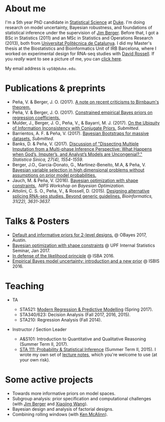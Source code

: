 # About me
I'm a 5th year PhD candidate in [Statistical Science](http://stat.duke.edu) at [Duke](http://duke.edu). I'm doing research on model uncertainty, Bayesian robustness, and foundations of statistical inference under the supervision of [Jim Berger](http://stat.duke.edu/~berger). Before that, I got a BSc in Statistics (2011) and an MSc in Statistics and Operations Research (2013), both from [Universitat Politècnica de Catalunya](http://upc.edu). I did my Master's thesis at the Biostatistics and Bioinformatics Unit of IRB Barcelona, where I worked on experimental design for RNA-seq studies with [David Rossell](https://sites.google.com/site/rosselldavid/). If you *really* want to see a picture of me, you can [click here](http://VicPena.github.io/mugshot.png).

My email address is ``vp58@duke.edu``. 

# Publications & preprints
* Peña, V. & Berger, J. O. (2017). [A note on recent criticisms to Birnbaum's theorem.](https://arxiv.org/abs/1711.08093)
* Peña, V. & Berger, J. O. (2017). [Constrained empirical Bayes priors on regression coefficients.](https://arxiv.org/abs/1711.08072) 
* Mulder, J., Berger, J. O., Peña, V., & Bayarri, M. J. (2017). [On the Ubiquity of Information Inconsistency with Conjugate Priors.](https://arxiv.org/abs/1710.09700) *Submitted*.
* Barrientos, A. F. & Peña, V. (2017). [Bayesian Bootstraps for massive datasets.](https://arxiv.org/abs/1705.09998) *Submitted*.
* Banks, D. & Peña, V. (2017). [Discussion of "Dissecting Multiple Imputation from a Multi-phase Inference Perspective: What Happens when God’s, Imputer’s, and Analyst’s Models are Uncongenial?."](http://www3.stat.sinica.edu.tw/preprint/SS-2016-0302_Preprint.pdf) *Statistica Sinica, 27(4), 1554-1559.*
*  Berger, J.O., Garcia-Donato, G., Martinez-Beneito, M.A, & Peña, V. [Bayesian variable selection in high dimensional problems without assumptions on prior model probabilities.](https://arxiv.org/abs/1607.02993)
* Jauch, M. & Peña, V. (2016). [Bayesian optimization with shape constraints.](https://arxiv.org/abs/1612.08915)  *NIPS Workshop on Bayesian Optimization.*
* Attolini, C. S. O., Peña, V., & Rossell, D. (2015). [Designing alternative splicing RNA-seq studies. Beyond generic guidelines.](https://www.ncbi.nlm.nih.gov/pmc/articles/PMC4757954/) *Bioinformatics, 31(22), 3631-3637.*

# Talks & Posters
* [Default and informative priors for 2-level designs.](http://VicPena.github.io/VictorPenaOBayes.pdf) @ OBayes 2017, Austin. 
* [Bayesian optimization with shape constraints](http://VicPena.github.io/BayesOptUPF.pdf) @ UPF Internal Statistics Seminar, Jan 2017.
* [In defense of the likelihood principle](http://VicPena.github.io/isba2016.pdf) @ ISBA 2016.
* [Empirical Bayes model uncertainty: introduction and a new prior](http://VicPena.github.io/isbis2016.pdf) @ ISBIS 2016.

# Teaching
* TA
  * STA521: [Modern Regression & Predictive Modelling](http://www2.stat.duke.edu/courses/Spring17/sta521/) (Spring 2017).
  * STA340/623: Decision Analysis (Fall 2017, 2016, 2015).
  * STA210: Regression Analysis (Fall 2014).

* Instructor / Section Leader
  * A&S101: Introduction to Quantitative and Qualitative Reasoning (Summer Term II, 2017). 
  * [STA 111: Probability & Statistical Inference](http://www2.stat.duke.edu/~vp58/sta111) (Summer Term II, 2015). I wrote my own set of [lecture notes](http://www2.stat.duke.edu/~vp58/sta111), which you're welcome to use (at your own risk).

# Some active projects
* Towards more informative priors on model spaces.
* Subgroup analysis: prior specification and computational challenges (with [Jim Berger](http://stat.duke.edu/~berger) and [Xiaojing Wang](http://merlot.stat.uconn.edu/~xiaojing/)).
* Bayesian design and analysis of factorial designs.
* Combining rolling windows (with [Ken McAlinn](http://www.mcalinn.com)).

